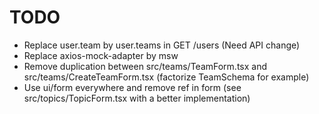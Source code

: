 # TODO

- Replace user.team by user.teams in GET /users (Need API change)
- Replace axios-mock-adapter by msw
- Remove duplication between src/teams/TeamForm.tsx and src/teams/CreateTeamForm.tsx (factorize TeamSchema for example)
- Use ui/form everywhere and remove ref in form (see src/topics/TopicForm.tsx with a better implementation)